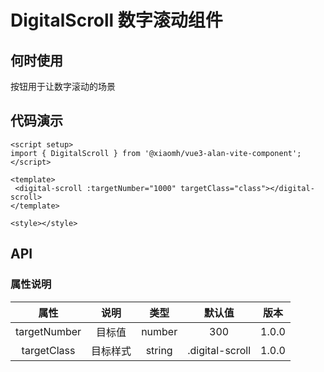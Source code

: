 # DigitalScroll 数字滚动组件

## 何时使用

按钮用于让数字滚动的场景

## 代码演示

 <digital-scroll :targetNumber="1000" style="color:red" :targetClass="my" ></digital-scroll>

```tsx
<script setup>
import { DigitalScroll } from '@xiaomh/vue3-alan-vite-component';
</script>

<template>
 <digital-scroll :targetNumber="1000" targetClass="class"></digital-scroll>
</template>

<style></style>

```

## API

### 属性说明

| 属性   | 说明 |   类型  | 默认值  | 版本  |
| :-------------: | :----------: | :------------: | :------------: | :------------: |
| targetNumber |   目标值   | number  | 300 | 1.0.0|
| targetClass       |    目标样式    |        string  | .digital-scroll |1.0.0 |
